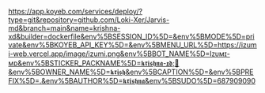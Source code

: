 https://app.koyeb.com/services/deploy/?type=git&repository=github.com/Loki-Xer/Jarvis-md&branch=main&name=krishna-xd&builder=dockerfile&env%5BSESSION_ID%5D=&env%5BMODE%5D=private&env%5BKOYEB_API_KEY%5D=&env%5BMENU_URL%5D=https://izumi-web.vercel.app/image/izumi.png&env%5BBOT_NAME%5D=Iᴢᴜᴍɪ-ᴍᴅ&env%5BSTICKER_PACKNAME%5D=𝖐𝖗𝖎𝖘𝖍𝖓𝖆-𝖝𝖉;🍭&env%5BOWNER_NAME%5D=𝖐𝖗𝖎𝖘𝖍&env%5BCAPTION%5D=&env%5BPREFIX%5D=.&env%5BAUTHOR%5D=𝖐𝖗𝖎𝖘𝖍𝖓𝖆&env%5BSUDO%5D=687909090
